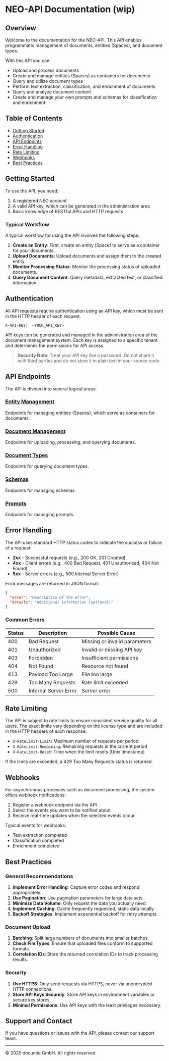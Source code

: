 # NEO-API Documentation (wip)

## Overview

Welcome to the documentation for the NEO-API. This API enables programmatic management of documents, entities (Spaces), and document types.

With this API you can:

- Upload and process documents
- Create and manage entities (Spaces) as containers for documents
- Query and utilize document types
- Perform text extraction, classification, and enrichment of documents
- Query and analyze document content
- Create and manage your own prompts and schemas for classification and enrichment

## Table of Contents

- [Getting Started](#getting-started)
- [Authentication](#authentication)
- [API Endpoints](#api-endpoints)
- [Error Handling](#error-handling)
- [Rate Limiting](#rate-limiting)
- [Webhooks](#webhooks)
- [Best Practices](#best-practices)

## Getting Started

To use the API, you need:

1. A registered NEO account
2. A valid API key, which can be generated in the administration area
3. Basic knowledge of RESTful APIs and HTTP requests

### Typical Workflow

A typical workflow for using the API involves the following steps:

1. **Create an Entity**: First, create an entity (Space) to serve as a container for your documents.
2. **Upload Documents**: Upload documents and assign them to the created entity.
3. **Monitor Processing Status**: Monitor the processing status of uploaded documents.
4. **Query Document Content**: Query metadata, extracted text, or classified information.

## Authentication

All API requests require authentication using an API key, which must be sent in the HTTP header of each request.

```
X-API-KEY:  <YOUR_API_KEY>
```

API keys can be generated and managed in the administration area of the document management system. Each key is assigned to a specific tenant and determines the permissions for API access.

> **Security Note**: Treat your API key like a password. Do not share it with third parties and do not store it in plain text in your source code.

## API Endpoints

The API is divided into several logical areas:

### [Entity Management](entities.md)

Endpoints for managing entities (Spaces), which serve as containers for documents.

### [Document Management](upload.md)

Endpoints for uploading, processing, and querying documents.

### [Document Types](document-types.md)

Endpoints for querying document types.

### [Schemas](schemas.md)

Endpoints for managing schemas.

### [Prompts](prompts.md)

Endpoints for managing prompts.

## Error Handling

The API uses standard HTTP status codes to indicate the success or failure of a request:

- **2xx** - Successful requests (e.g., 200 OK, 201 Created)
- **4xx** - Client errors (e.g., 400 Bad Request, 401 Unauthorized, 404 Not Found)
- **5xx** - Server errors (e.g., 500 Internal Server Error)

Error messages are returned in JSON format:

```json
{
  "error": "Description of the error",
  "details": "Additional information (optional)"
}
```

### Common Errors

| Status | Description            | Possible Cause                       |
|--------|------------------------|--------------------------------------|
| 400    | Bad Request            | Missing or invalid parameters        |
| 401    | Unauthorized           | Invalid or missing API key           |
| 403    | Forbidden              | Insufficient permissions             |
| 404    | Not Found              | Resource not found                   |
| 413    | Payload Too Large      | File too large                       |
| 429    | Too Many Requests      | Rate limit exceeded                  |
| 500    | Internal Server Error  | Server error                         |

## Rate Limiting

The API is subject to rate limits to ensure consistent service quality for all users. The exact limits vary depending on the license type and are included in the HTTP headers of each response:

- `X-RateLimit-Limit`: Maximum number of requests per period
- `X-RateLimit-Remaining`: Remaining requests in the current period
- `X-RateLimit-Reset`: Time when the limit resets (Unix timestamp)

If the limits are exceeded, a 429 Too Many Requests status is returned.

## Webhooks

For asynchronous processes such as document processing, the system offers webhook notifications:

1. Register a webhook endpoint via the API
2. Select the events you want to be notified about
3. Receive real-time updates when the selected events occur

Typical events for webhooks:
- Text extraction completed
- Classification completed
- Enrichment completed

## Best Practices

### General Recommendations

1. **Implement Error Handling**: Capture error codes and respond appropriately.
2. **Use Pagination**: Use pagination parameters for large data sets.
3. **Minimize Data Volume**: Only request the data you actually need.
4. **Implement Caching**: Cache frequently requested, static data locally.
5. **Backoff Strategies**: Implement exponential backoff for retry attempts.

### Document Upload

1. **Batching**: Split large numbers of documents into smaller batches.
2. **Check File Types**: Ensure that uploaded files conform to supported formats.
3. **Correlation IDs**: Store the returned correlation IDs to track processing results.

### Security

1. **Use HTTPS**: Only send requests via HTTPS, never via unencrypted HTTP connections.
2. **Store API Keys Securely**: Store API keys in environment variables or secure key stores.
3. **Minimal Permissions**: Use API keys with the least privileges necessary.

## Support and Contact

If you have questions or issues with the API, please contact our support team.

---

© 2025 docunite GmbH. All rights reserved.

```
